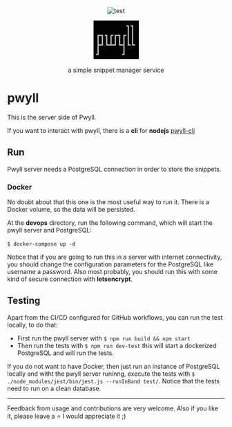 <div class="text" align="center">
  <img src="https://img.shields.io/github/actions/workflow/status/carvilsi/pwyll/c.yml?logo=github&label=tests" alt="test">
  <p></p>
  <p>
    <img src="https://github.com/carvilsi/pwyll/blob/main/img/pwyll.png" alt="pwyll" >
  </p>
  <p>a simple snippet manager service</p>
</div>

# pwyll 

This is the server side of Pwyll.

If you want to interact with pwyll, there is a **cli** for **nodejs** [pwyll-cli](https://github.com/carvilsi/pwyll-cli)

## Run

Pwyll server needs a PostgreSQL connection in order to store the snippets.

### Docker

No doubt about that this one is the most useful way to run it. There is a Docker volume, so the data will be persisted.

At the **devops** directory, run the following command, which will start the pwyll server and PostgreSQL:

`$ docker-compose up -d`

Notice that if you are going to run this in a server with internet connectivity, you should change the configuration parameters for the PostgreSQL like username a password. Also most probably, you should run this with some kind of secure connection with **letsencrypt**.

## Testing

Apart from the CI/CD configured for GitHub workflows, you can run the test locally, to do that:

- First run the pwyll server with `$ npm run build && npm start`
- Then run the tests with `$ npm run dev-test` this will start a dockerized PostgreSQL and will run the tests.

If you do not want to have Docker, then just run an instance of PostgreSQL locally and witht the pwyll server runinng, execute the tests with `$ ./node_modules/jest/bin/jest.js --runInBand test/`. Notice that the tests need to run on a clean database.

---

Feedback from usage and contributions are very welcome.
Also if you like it, please leave a :star: I would appreciate it ;)

